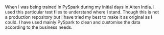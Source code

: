 When I was being trained in PySpark during my initial days in Alten India.
I used this particular test files to understand where I stand.
Though this is not a production repository but I have tried my best to make it as original as I could.
I have used mainly PySpark to clean and customise the data according to the business needs.
